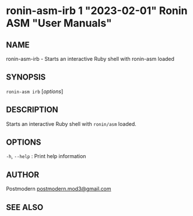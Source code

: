 # ronin-asm-irb 1 "2023-02-01" Ronin ASM "User Manuals"

## NAME

ronin-asm-irb - Starts an interactive Ruby shell with ronin-asm loaded

## SYNOPSIS

`ronin-asm irb` [*options*]

## DESCRIPTION

Starts an interactive Ruby shell with `ronin/asm` loaded.

## OPTIONS

`-h`, `--help`
: Print help information

## AUTHOR

Postmodern <postmodern.mod3@gmail.com>

## SEE ALSO

